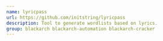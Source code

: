 ```yaml
---
name: lyricpass
url: https://github.com/initstring/lyricpass
description: Tool to generate wordlists based on lyrics.
group: blackarch blackarch-automation blackarch-cracker
---
```

